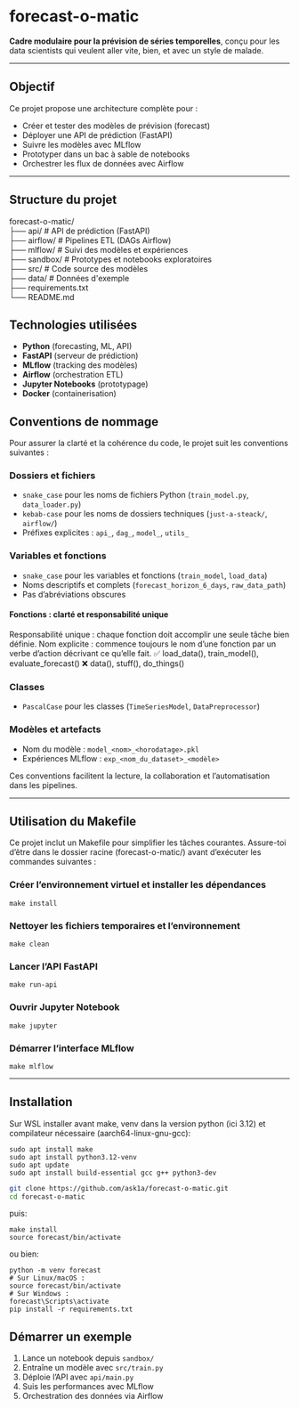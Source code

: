 #  forecast-o-matic

**Cadre modulaire pour la prévision de séries temporelles**, conçu pour les data scientists qui veulent aller vite, bien, et avec un style de malade.

---

##  Objectif

Ce projet propose une architecture complète pour :
- Créer et tester des modèles de prévision (forecast)
- Déployer une API de prédiction (FastAPI)
- Suivre les modèles avec MLflow
- Prototyper dans un bac à sable de notebooks
- Orchestrer les flux de données avec Airflow

---

##  Structure du projet
forecast-o-matic/  
├── api/           # API de prédiction (FastAPI)  
├── airflow/       # Pipelines ETL (DAGs Airflow)  
├── mlflow/        # Suivi des modèles et expériences  
├── sandbox/       # Prototypes et notebooks exploratoires  
├── src/           # Code source des modèles  
├── data/          # Données d'exemple  
├── requirements.txt  
└── README.md  

##  Technologies utilisées

- **Python** (forecasting, ML, API)
- **FastAPI** (serveur de prédiction)
- **MLflow** (tracking des modèles)
- **Airflow** (orchestration ETL)
- **Jupyter Notebooks** (prototypage)
- **Docker** (containerisation)

##  Conventions de nommage

Pour assurer la clarté et la cohérence du code, le projet suit les conventions suivantes :

###  Dossiers et fichiers
- `snake_case` pour les noms de fichiers Python (`train_model.py`, `data_loader.py`)
- `kebab-case` pour les noms de dossiers techniques (`just-a-steack/`, `airflow/`)
- Préfixes explicites : `api_`, `dag_`, `model_`, `utils_`

###  Variables et fonctions
- `snake_case` pour les variables et fonctions (`train_model`, `load_data`)
- Noms descriptifs et complets (`forecast_horizon_6_days`, `raw_data_path`)
- Pas d’abréviations obscures
####  Fonctions : clarté et responsabilité unique
Responsabilité unique : chaque fonction doit accomplir une seule tâche bien définie.
Nom explicite : commence toujours le nom d’une fonction par un verbe d’action décrivant ce qu’elle fait.
✅ load_data(), train_model(), evaluate_forecast()
❌ data(), stuff(), do_things()

###  Classes
- `PascalCase` pour les classes (`TimeSeriesModel`, `DataPreprocessor`)

###  Modèles et artefacts
- Nom du modèle : `model_<nom>_<horodatage>.pkl`
- Expériences MLflow : `exp_<nom_du_dataset>_<modèle>`


Ces conventions facilitent la lecture, la collaboration et l’automatisation dans les pipelines.

---

## Utilisation du Makefile
Ce projet inclut un Makefile pour simplifier les tâches courantes. Assure-toi d’être dans le dossier racine (forecast-o-matic/) avant d’exécuter les commandes suivantes :
### Créer l’environnement virtuel et installer les dépendances
`make install`

### Nettoyer les fichiers temporaires et l’environnement
`make clean`

### Lancer l’API FastAPI
`make run-api`

### Ouvrir Jupyter Notebook
`make jupyter`

### Démarrer l’interface MLflow
`make mlflow`

---

##  Installation
Sur WSL installer avant make, venv dans la version python (ici 3.12) et compilateur nécessaire (aarch64-linux-gnu-gcc):
```
sudo apt install make
sudo apt install python3.12-venv
sudo apt update
sudo apt install build-essential gcc g++ python3-dev
```

```bash
git clone https://github.com/ask1a/forecast-o-matic.git
cd forecast-o-matic
```
puis:
```
make install
source forecast/bin/activate
```
ou bien:
```
python -m venv forecast
# Sur Linux/macOS :
source forecast/bin/activate
# Sur Windows :
forecast\Scripts\activate
pip install -r requirements.txt
```

##  Démarrer un exemple

1. Lance un notebook depuis `sandbox/`
2. Entraîne un modèle avec `src/train.py`
3. Déploie l’API avec `api/main.py`
4. Suis les performances avec MLflow
5. Orchestration des données via Airflow
